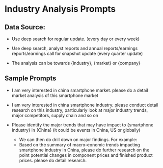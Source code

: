 # Industry Analysis Prompts

## Data Source:
- Use deep search for regular update. (every day or every week)

- Use deep search, analyst reports and annual reports/earnings reports/earnings call for snapshot update (every quarter update)

- The analysis can be towards {industry}, {market} or {company}


## Sample Prompts

* I am very interested in china smartphone market. please do a detail market analysis of this smartphone market 

* I am very interested in china smartphone industry. please conduct detail research on this industry, particularly look at major industry trends, major competitors, supply chain and so on 

* Please identify the major trends that may have impact to {smartphone industry} in {China} (it could be events in China, US or globally) 
    * We can then do drill down on major findings.  For example:
    * Based on the summary of macro-eonomic trends impacting smartphone industry in China, please do further research on the point potential changes in component prices and finished product prices. please do detail research. 
